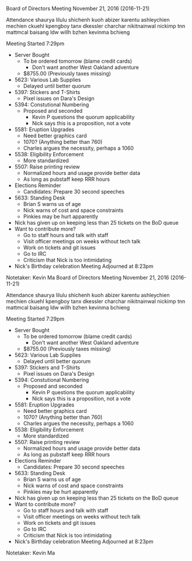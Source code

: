 Board of Directors Meeting
November 21, 2016 (2016-11-21)

Attendance
shaurya
lilulu
shichenh
kuoh
abizer
karentu
ashleychien
mechien
ckuehl
kpengboy
tanx
dkessler
charchar
nikitnainwal
nickimp
tnn
mattmcal
baisang
ldw
willh
bzhen
kevinma
bchieng

Meeting Started 7:29pm
* Server Bought
    - To be ordered tomorrow (blame credit cards)
        - Don't want another West Oakland adventure
    - $8755.00 (Previously taxes missing)
* 5623: Various Lab Supplies
    - Delayed until better quorum
* 5397: Stickers and T-Shirts
    - Pixel issues on Dara's Design
* 5394: Constutional Numbering
    - Proposed and seconded
        - Kevin P questions the quorum applicability
        - Nick says this is a proposition, not a vote
* 5581: Eruption Upgrades
    - Need better graphics card
    - 1070? (Anything better than 760)
    - Charles argues the necessity, perhaps a 1060
* 5538: Eligibility Enforcement
    - More standardized
* 5507: Raise printing review
    - Normalized hours and usage provide better data
    - As long as pubstaff keep RRR hours
* Elections Reminder
    - Candidates: Prepare 30 second speeches
* 5633: Standing Desk
    - Brian S warns us of age
    - Nick warns of cost and space constraints
    - Pinkies may be hurt apparently
* Nick has given up on keeping less than 25 tickets on the BoD queue
* Want to contribute more?
    - Go to staff hours and talk with staff
    - Visit officer meetings on weeks without tech talk
    - Work on tickets and git issues
    - Go to IRC
    - Criticism that Nick is too intimidating
* Nick's Birthday celebration
Meeting Adjourned at 8:23pm

Notetaker: Kevin Ma
Board of Directors Meeting
November 21, 2016 (2016-11-21)

Attendance
shaurya
lilulu
shichenh
kuoh
abizer
karentu
ashleychien
mechien
ckuehl
kpengboy
tanx
dkessler
charchar
nikitnainwal
nickimp
tnn
mattmcal
baisang
ldw
willh
bzhen
kevinma
bchieng

Meeting Started 7:29pm
* Server Bought
    - To be ordered tomorrow (blame credit cards)
        - Don't want another West Oakland adventure
    - $8755.00 (Previously taxes missing)
* 5623: Various Lab Supplies
    - Delayed until better quorum
* 5397: Stickers and T-Shirts
    - Pixel issues on Dara's Design
* 5394: Constutional Numbering
    - Proposed and seconded
        - Kevin P questions the quorum applicability
        - Nick says this is a proposition, not a vote
* 5581: Eruption Upgrades
    - Need better graphics card
    - 1070? (Anything better than 760)
    - Charles argues the necessity, perhaps a 1060
* 5538: Eligibility Enforcement
    - More standardized
* 5507: Raise printing review
    - Normalized hours and usage provide better data
    - As long as pubstaff keep RRR hours
* Elections Reminder
    - Candidates: Prepare 30 second speeches
* 5633: Standing Desk
    - Brian S warns us of age
    - Nick warns of cost and space constraints
    - Pinkies may be hurt apparently
* Nick has given up on keeping less than 25 tickets on the BoD queue
* Want to contribute more?
    - Go to staff hours and talk with staff
    - Visit officer meetings on weeks without tech talk
    - Work on tickets and git issues
    - Go to IRC
    - Criticism that Nick is too intimidating
* Nick's Birthday celebration
Meeting Adjourned at 8:23pm

Notetaker: Kevin Ma
